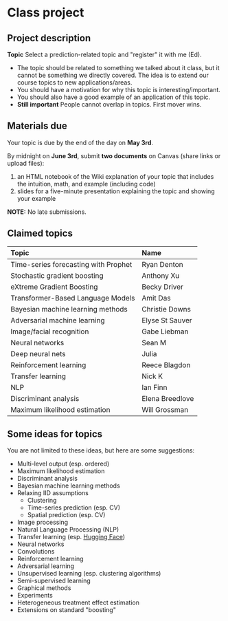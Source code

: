 # Class project

## Project description

<!-- **Group** Create a two-person group. (You can work alone if you want, but the expectations will be the same as for a two-person group.) -->

**Topic** Select a prediction-related topic and "register" it with me (Ed).

- The topic should be related to something we talked about it class, but it cannot be something we directly covered. The idea is to extend our course topics to new applications/areas.
- You should have a motivation for why this topic is interesting/important.
- You should also have a good example of an application of this topic.
- **Still important** People cannot overlap in topics. First mover wins.

## Materials due

Your topic is due by the end of the day on **May 3rd**.

By midnight on **June 3rd**, submit **two documents** on Canvas (share links or upload files):

1. an HTML notebook of the Wiki explanation of your topic that includes the intuition, math, and example (including code)
1. slides for a five-minute presentation explaining the topic and showing your example 

**NOTE:** No late submissions.

## Claimed topics

| Topic | Name |
|:---------|:---------|
| Time-series forecasting with Prophet | Ryan Denton |
| Stochastic gradient boosting | Anthony Xu |
| eXtreme Gradient Boosting | Becky Driver |
| Transformer-Based Language Models | Amit Das |
| Bayesian machine learning methods | Christie Downs |
| Adversarial machine learning | Elyse St Sauver |
| Image/facial recognition | Gabe Liebman |
| Neural networks | Sean M |
| Deep neural nets | Julia |
| Reinforcement learning | Reece Blagdon |
| Transfer learning | Nick K |
| NLP | Ian Finn |
| Discriminant analysis | Elena Breedlove |
| Maximum likelihood estimation | Will Grossman |

## Some ideas for topics

You are not limited to these ideas, but here are some suggestions:

- Multi-level output (esp. ordered)
- Maximum likelihood estimation
- Discriminant analysis
- Bayesian machine learning methods
- Relaxing IID assumptions
	- Clustering
	- Time-series prediction (esp. CV)
	- Spatial prediction (esp. CV)
- Image processing
- Natural Language Processing (NLP)
- Transfer learning (esp. [Hugging Face](https://huggingface.co/))
- Neural networks
- Convolutions
- Reinforcement learning
- Adversarial learning
- Unsupervised learning (esp. clustering algorithms)
- Semi-supervised learning
- Graphical methods
- Experiments
- Heterogeneous treatment effect estimation
- Extensions on standard "boosting"
